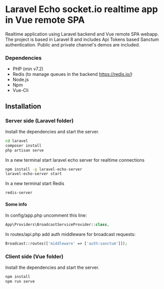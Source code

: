 # Laravel Echo socket.io realtime app in Vue remote SPA

Realtime application using Laravel backend and Vue remote SPA webapp.
The project is based in Laravel 8 and includes Api Tokens based Sanctum authentication.
Public and private channel's demos are included.

### Dependencies

- PHP (min v7.2)
- Redis (to manage queues in the backend https://redis.io/)
- Node.js
- Npm
- Vue-Cli

## Installation

### Server side (Laravel folder)

Install the dependencies and start the server.

```sh
cd laravel
composer install
php artisan serve
```

In a new terminal start laravel echo server for realtime connections

```sh
npm install -g laravel-echo-server
laravel-echo-server start
```

In a new terminal start Redis

```sh
redis-server
```

#### Some info

In config/app.php uncomment this line:

```php
App\Providers\BroadcastServiceProvider::class,
```

In routes/api.php add auth middleware for broadcast requests:

```php
Broadcast::routes(['middleware' => ['auth:sanctum']]);
```

### Client side (Vue folder)

Install the dependencies and start the server.

```sh
npm install
npm run serve
```
